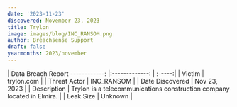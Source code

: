 ```yaml
---
date: '2023-11-23'
discovered: November 23, 2023
title: Trylon
image: images/blog/INC_RANSOM.png
author: Breachsense Support
draft: false
yearmonths: 2023/november
---
```



| Data Breach Report
------------:     |:-------------:    | :-----:|
| Victim      | trylon.com      | 
| Threat Actor      | INC_RANSOM      | 
| Date Discovered      | Nov 23, 2023      | 
| Description      | Trylon is a telecommunications construction company located in Elmira.      | 
| Leak Size      | Unknown      | 

